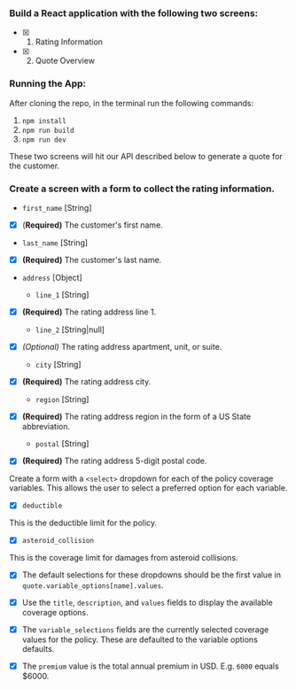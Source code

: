 ### Build a React application with the following two screens:

- [x] 1. Rating Information
- [x] 2. Quote Overview

### Running the App:

After cloning the repo, in the terminal run the following commands:

1. `npm install`
2. `npm run build`
3. `npm run dev`

These two screens will hit our API described below to generate a quote for the customer.

### Create a screen with a form to collect the rating information.

- `first_name` [String]

- [x] (**Required)** The customer's first name.

- `last_name` [String]

- [x] **(Required)** The customer's last name.

- `address` [Object]

  - `line_1` [String]

- [x] **(Required)** The rating address line 1.

  - `line_2` [String|null]

- [x] _(Optional)_ The rating address apartment, unit, or suite.

  - `city` [String]

- [x] **(Required)** The rating address city.

  - `region` [String]

- [x] **(Required)** The rating address region in the form of a US State abbreviation.

  - `postal` [String]

- [x] **(Required)** The rating address 5-digit postal code.

Create a form with a `<select>` dropdown for each of the policy coverage variables. This allows the user to select a preferred option for each variable.

- [x] `deductible`

This is the deductible limit for the policy.

- [x] `asteroid_collision`

This is the coverage limit for damages from asteroid collisions.

- [x] The default selections for these dropdowns should be the first value in `quote.variable_options[name].values`.

- [x] Use the `title`, `description`, and `values` fields to display the available coverage options.

- [x] The `variable_selections` fields are the currently selected coverage values for the policy. These are defaulted to the variable options defaults.

- [x] The `premium` value is the total annual premium in USD. E.g. `6000` equals $6000.
